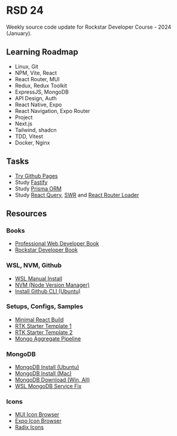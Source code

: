 # RSD 24

Weekly source code update for Rockstar Developer Course - 2024 (January).

## Learning Roadmap
* Linux, Git
* NPM, Vite, React
* React Router, MUI
* Redux, Redux Toolkit
* ExpressJS, MongoDB
* API Design, Auth
* React Native, Expo
* React Navigation, Expo Router
* Project
* Next.js
* Tailwind, shadcn
* TDD, Vitest
* Docker, Nginx

## Tasks
* [Try Github Pages](https://pages.github.com)
* Study [Fastify](https://fastify.dev/)
* Study [Prisma ORM](https://www.prisma.io/)
* Study [React Query](https://tanstack.com/query/latest), [SWR](https://swr.vercel.app/) and [React Router Loader](https://reactrouter.com/en/main/route/loader)

## Resources

### Books
* [Professional Web Developer Book](https://eimaung.com/pwd2023/)
* [Rockstar Developer Book](https://eimaung.com/rockstar-developer/)

### WSL, NVM, Github
* [WSL Manual Install](https://learn.microsoft.com/en-us/windows/wsl/install-manual)
* [NVM (Node Version Manager)](https://github.com/nvm-sh/nvm)
* [Install Github CLI (Ubuntu)](https://github.com/cli/cli/blob/trunk/docs/install_linux.md)

### Setups, Configs, Samples
* [Minimal React Build](https://gist.github.com/eimg/50832314c7bfbc8d46ed65c44b9d76b5)
* [RTK Starter Template 1](https://gist.github.com/eimg/ceac3b3161ed96d886f33b3769039f5a)
* [RTK Starter Template 2](https://gist.github.com/eimg/cd849643da09cdea12348d205c4f5339)
* [Mongo Aggregate Pipeline](https://gist.github.com/eimg/07e5d151753115202b8be7b1afb930e0)

### MongoDB
* [MongoDB Install (Ubuntu)](https://www.mongodb.com/docs/manual/tutorial/install-mongodb-on-ubuntu/)
* [MongoDB Install (Mac)](https://www.mongodb.com/docs/manual/tutorial/install-mongodb-on-os-x/#std-label-install-mdb-community-macos)
* [MongoDB Download (Win, All)](https://www.mongodb.com/try/download/community)
* [WSL MongoDB Service Fix](https://askubuntu.com/questions/1203689/cannot-start-mongodb-on-wsl)

### Icons
* [MUI Icon Browser](https://mui.com/material-ui/material-icons/)
* [Expo Icon Browser](https://icons.expo.fyi/Index)
* [Radix Icons](https://www.radix-ui.com/icons)
